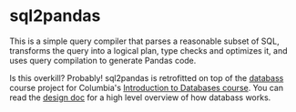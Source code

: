 # sql2pandas

This is a simple query compiler that parses a reasonable subset of SQL,
transforms the query into a logical plan, type checks and optimizes it,
and uses query compilation to generate Pandas code.


Is this overkill?  Probably!   sql2pandas is retrofitted on top of the [databass](https://github.com/w4111/databass-public) 
course project for Columbia's [Introduction to Databases course](https://w4111.github.io).
You can read the [design doc](./design) for a high level overview of how
databass works.

